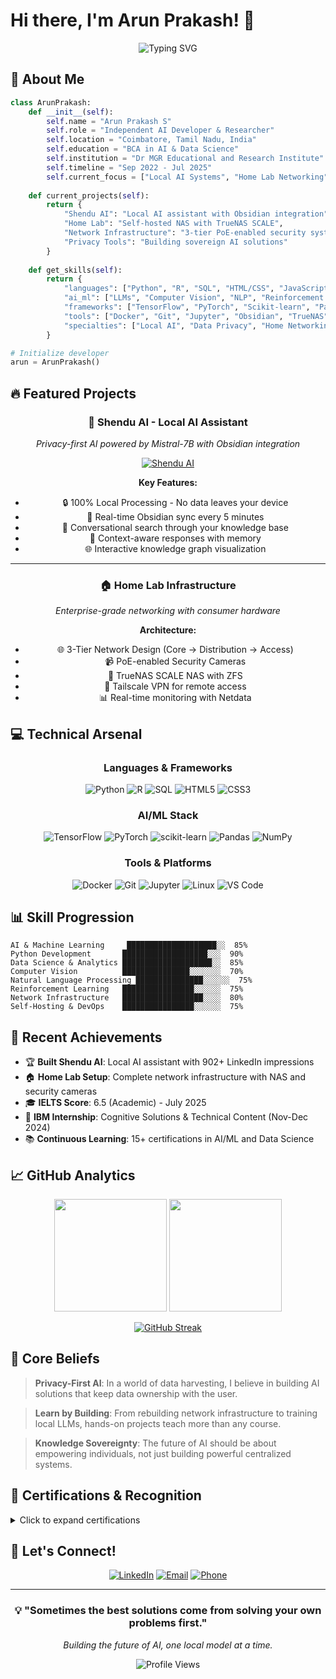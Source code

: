 # Hi there, I'm Arun Prakash! 👋

<div align="center">
  
![Typing SVG](https://readme-typing-svg.herokuapp.com?font=Fira+Code&pause=1000&color=00D4AA&center=true&vCenter=true&width=435&lines=AI+Developer+%26+Researcher;Home+Lab+Networking+Enthusiast)

</div>

## 🚀 About Me

```python
class ArunPrakash:
    def __init__(self):
        self.name = "Arun Prakash S"
        self.role = "Independent AI Developer & Researcher"
        self.location = "Coimbatore, Tamil Nadu, India"
        self.education = "BCA in AI & Data Science"
        self.institution = "Dr MGR Educational and Research Institute"
        self.timeline = "Sep 2022 - Jul 2025"
        self.current_focus = ["Local AI Systems", "Home Lab Networking", "Privacy-First Solutions"]
        
    def current_projects(self):
        return {
            "Shendu AI": "Local AI assistant with Obsidian integration",
            "Home Lab": "Self-hosted NAS with TrueNAS SCALE",
            "Network Infrastructure": "3-tier PoE-enabled security system",
            "Privacy Tools": "Building sovereign AI solutions"
        }
    
    def get_skills(self):
        return {
            "languages": ["Python", "R", "SQL", "HTML/CSS", "JavaScript"],
            "ai_ml": ["LLMs", "Computer Vision", "NLP", "Reinforcement Learning", "Q-Learning"],
            "frameworks": ["TensorFlow", "PyTorch", "Scikit-learn", "Pandas", "NumPy"],
            "tools": ["Docker", "Git", "Jupyter", "Obsidian", "TrueNAS"],
            "specialties": ["Local AI", "Data Privacy", "Home Networking", "Self-Hosting"]
        }

# Initialize developer
arun = ArunPrakash()
```

## 🔥 Featured Projects

<div align="center">

### 🧠 Shendu AI - Local AI Assistant
*Privacy-first AI powered by Mistral-7B with Obsidian integration*

[![Shendu AI](https://img.shields.io/badge/Shendu%20AI-Local%20Assistant-blue?style=for-the-badge&logo=brain&logoColor=white)](https://github.com/023b/Shendu.ai)

**Key Features:**
- 🔒 100% Local Processing - No data leaves your device
- 🔄 Real-time Obsidian sync every 5 minutes
- 💬 Conversational search through your knowledge base
- 🧠 Context-aware responses with memory
- 🌐 Interactive knowledge graph visualization

</div>

---

<div align="center">

### 🏠 Home Lab Infrastructure
*Enterprise-grade networking with consumer hardware*

**Architecture:**
- 🌐 3-Tier Network Design (Core → Distribution → Access)
- 📹 PoE-enabled Security Cameras
- 💾 TrueNAS SCALE NAS with ZFS
- 🔐 Tailscale VPN for remote access
- 📊 Real-time monitoring with Netdata

</div>

## 💻 Technical Arsenal

<div align="center">

### Languages & Frameworks
![Python](https://img.shields.io/badge/Python-3776AB?style=for-the-badge&logo=python&logoColor=white)
![R](https://img.shields.io/badge/R-276DC3?style=for-the-badge&logo=r&logoColor=white)
![SQL](https://img.shields.io/badge/SQL-4479A1?style=for-the-badge&logo=mysql&logoColor=white)
![HTML5](https://img.shields.io/badge/HTML5-E34F26?style=for-the-badge&logo=html5&logoColor=white)
![CSS3](https://img.shields.io/badge/CSS3-1572B6?style=for-the-badge&logo=css3&logoColor=white)

### AI/ML Stack
![TensorFlow](https://img.shields.io/badge/TensorFlow-FF6F00?style=for-the-badge&logo=tensorflow&logoColor=white)
![PyTorch](https://img.shields.io/badge/PyTorch-EE4C2C?style=for-the-badge&logo=pytorch&logoColor=white)
![scikit-learn](https://img.shields.io/badge/scikit--learn-F7931E?style=for-the-badge&logo=scikit-learn&logoColor=white)
![Pandas](https://img.shields.io/badge/Pandas-150458?style=for-the-badge&logo=pandas&logoColor=white)
![NumPy](https://img.shields.io/badge/NumPy-013243?style=for-the-badge&logo=numpy&logoColor=white)

### Tools & Platforms
![Docker](https://img.shields.io/badge/Docker-2496ED?style=for-the-badge&logo=docker&logoColor=white)
![Git](https://img.shields.io/badge/Git-F05032?style=for-the-badge&logo=git&logoColor=white)
![Jupyter](https://img.shields.io/badge/Jupyter-F37626?style=for-the-badge&logo=jupyter&logoColor=white)
![Linux](https://img.shields.io/badge/Linux-FCC624?style=for-the-badge&logo=linux&logoColor=black)
![VS Code](https://img.shields.io/badge/VS_Code-007ACC?style=for-the-badge&logo=visual-studio-code&logoColor=white)

</div>

## 📊 Skill Progression

```text
AI & Machine Learning     ████████████████████░░  85%
Python Development       ███████████████████░░░  90%
Data Science & Analytics ████████████████████░░  85%
Computer Vision          ███████████████░░░░░░░  70%
Natural Language Processing ███████████████░░░░░░  75%
Reinforcement Learning   ████████████████░░░░░░  75%
Network Infrastructure   ██████████████████░░░░  80%
Self-Hosting & DevOps    ████████████████░░░░░░  75%
```

## 🎯 Recent Achievements

- 🏆 **Built Shendu AI**: Local AI assistant with 902+ LinkedIn impressions
- 🏠 **Home Lab Setup**: Complete network infrastructure with NAS and security cameras
- 🎓 **IELTS Score**: 6.5 (Academic) - July 2025
- 💼 **IBM Internship**: Cognitive Solutions & Technical Content (Nov-Dec 2024)
- 📚 **Continuous Learning**: 15+ certifications in AI/ML and Data Science

## 📈 GitHub Analytics

<div align="center">

<img height="180em" src="https://github-readme-stats.vercel.app/api?username=023b&show_icons=true&theme=react&include_all_commits=true&count_private=true"/>
<img height="180em" src="https://github-readme-stats.vercel.app/api/top-langs/?username=023b&layout=compact&theme=react"/>

</div>

<div align="center">

[![GitHub Streak](https://github-readme-streak-stats.herokuapp.com/?user=023b&theme=react)](https://git.io/streak-stats)

</div>

## 🌟 Core Beliefs

> **Privacy-First AI**: In a world of data harvesting, I believe in building AI solutions that keep data ownership with the user.

> **Learn by Building**: From rebuilding network infrastructure to training local LLMs, hands-on projects teach more than any course.

> **Knowledge Sovereignty**: The future of AI should be about empowering individuals, not just building powerful centralized systems.

## 🏅 Certifications & Recognition

<details>
<summary>Click to expand certifications</summary>

### Recent Certifications (2024-2025)
- 🎯 **IELTS Academic**: Score 6.5 (July 2025)
- 🐍 **Programming in Python** - SWAYAM MHRD (May 2024)
- 🛠️ **Technical Skill Training** - TATTI (April 2024)
- 🤖 **AI & ML with Deep Learning** - Techobytes (March 2024)

### Professional Development (2023-2024)
- 🧠 **Artificial Intelligence A-Z** - Udemy (Jan 2024)
- 📊 **Data Analytics with AI** - Dr MGR Institute (Nov 2023)
- 🔬 **Data Science Excellence** - Bitspace (Sep 2023)
- 🐍 **AI with Python** - Great Learning (Apr 2023)
- ⛏️ **Data Mining** - Great Learning (Apr 2023)
- 📈 **Data Science with Python** - Great Learning (Apr 2023)
- 📊 **R for Data Science** - Great Learning (Apr 2023)

</details>

## 🤝 Let's Connect!

<div align="center">

[![LinkedIn](https://img.shields.io/badge/LinkedIn-0077B5?style=for-the-badge&logo=linkedin&logoColor=white)](https://www.linkedin.com/in/arun-prakash-s-739881230/)
[![Email](https://img.shields.io/badge/Email-D14836?style=for-the-badge&logo=gmail&logoColor=white)](mailto:arunsabapathi2486@gmail.com)
[![Phone](https://img.shields.io/badge/Phone-25D366?style=for-the-badge&logo=whatsapp&logoColor=white)](tel:+919342439528)

</div>

---

<div align="center">

### 💡 "Sometimes the best solutions come from solving your own problems first."

*Building the future of AI, one local model at a time.*

![Profile Views](https://komarev.com/ghpvc/?username=023b&color=brightgreen&style=flat-square)

</div>

<!-- Hidden ASCII Art for Fun -->
<!--
    ___                   ____            _               _     
   / _ \   _ __  _   _   |  _ \  _ __   __ _| | __ __ _ ___| |__  
  / /_\ \ | '__|| | | |  | |_) || '__| / _` | |/ // _` / __| '_ \ 
 / _____ \| |   | |_| |  |  __/ | |   | (_| |   <| (_| \__ \ | | |
/_/     \_\_|    \__,_|  |_|    |_|    \__,_|_|\_\\__,_|___/_| |_|
                                                                  
   Building AI that respects privacy and empowers individuals
-->
